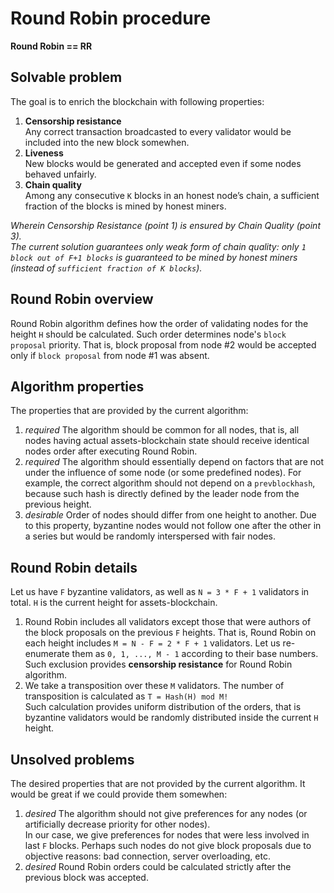 # Round Robin procedure  

**Round Robin == RR**

## Solvable problem

The goal is to enrich the blockchain with following properties:  

1. **Censorship resistance**  
	Any correct transaction broadcasted to every validator would be included into the new block somewhen.  
2. **Liveness**  
	New blocks would be generated and accepted even if some nodes behaved unfairly.  
3. **Chain quality**  
	Among any consecutive `K` blocks in an honest node’s chain, a sufficient fraction of the blocks is mined by honest miners.  

*Wherein Censorship Resistance (point 1) is ensured by Chain Quality (point 3).*  
*The current solution guarantees only weak form of chain quality: only `1 block out of F+1 blocks` is guaranteed to be mined by honest miners (instead of `sufficient fraction of K blocks`).*  

## Round Robin overview

Round Robin algorithm defines how the order of validating nodes for the height `H` should be calculated. Such order determines node's `block proposal` priority. That is, block proposal from node #2 would be accepted only if `block proposal` from node #1 was absent.  
	
## Algorithm properties

The properties that are provided by the current algorithm:  

1. *required* The algorithm should be common for all nodes, that is, all nodes having actual assets-blockchain state should receive identical nodes order after executing Round Robin.  
2. *required* The algorithm should essentially depend on factors that are not under the influence of some node (or some predefined nodes). For example, the correct algorithm should not depend on a `prevblockhash`, because such hash is directly defined by the leader node from the previous height.  
3. *desirable* Order of nodes should differ from one height to another. Due to this property, byzantine nodes would not follow one after the other in a series but would be randomly interspersed with fair nodes.  

	
## Round Robin details

Let us have `F` byzantine validators, as well as `N = 3 * F + 1` validators in total. `H` is the current height for assets-blockchain.  

1. Round Robin includes all validators except those that were authors of the block proposals on the previous `F` heights. That is, Round Robin on each height includes `M = N - F = 2 * F + 1` validators. Let us re-enumerate them as `0, 1, ..., M - 1` according to their base numbers.  
Such exclusion provides **censorship resistance** for Round Robin algorithm.  
2. We take a transposition over these `M` validators. The number of transposition is calculated as `T = Hash(H) mod M!`  
Such calculation provides uniform distribution of the orders, that is byzantine validators would be randomly distributed inside the current `H` height.  


## Unsolved problems
The desired properties that are not provided by the current algorithm. It would be great if we could provide them somewhen:  

1. *desired* The algorithm should not give preferences for any nodes (or artificially decrease priority for other nodes).  
In our case, we give preferences for nodes that were less involved in last `F` blocks. Perhaps such nodes do not give block proposals due to objective reasons: bad connection, server overloading, etc.  
2. *desired* Round Robin orders could be calculated strictly after the previous block was accepted.  

